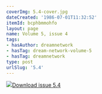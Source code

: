 ```yaml
---
coverImg: 5.4-cover.jpg
dateCreated: '1986-07-01T11:32:52'
itemId: bcphbmmohfo
layout: page
name: Volume 5, issue 4
tags:
- hasAuthor: dreamnetwork
- hasTag: dream-network-volume-5
- hasTag: dreamnetwork
type: post
urlSlug: '5.4'
---
```

<img class="card-journal-img" src="../images/5.4-rect.jpg"/><a href="../files/pdfs/Volume_5/5.4-Dream-Network-Bulletin_Volume-5-Number-4.pdf" download="">Download issue 5.4</a>